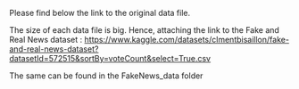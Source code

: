 Please find below the link to the original data file.

The size of each data file is big. Hence, attaching the link to the Fake and Real News dataset : https://www.kaggle.com/datasets/clmentbisaillon/fake-and-real-news-dataset?datasetId=572515&sortBy=voteCount&select=True.csv 

The same can be found in the FakeNews_data folder

